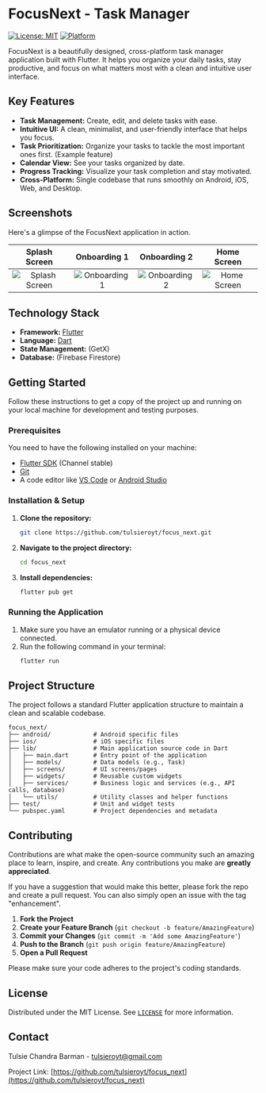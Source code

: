 # FocusNext - Task Manager

[![License: MIT](https://img.shields.io/badge/License-MIT-yellow.svg)](https://opensource.org/licenses/MIT)
[![Platform](https://img.shields.io/badge/Platform-Flutter-blue.svg)](https://flutter.dev/)

FocusNext is a beautifully designed, cross-platform task manager application built with Flutter. It helps you organize your daily tasks, stay productive, and focus on what matters most with a clean and intuitive user interface.

## Key Features

*   **Task Management:** Create, edit, and delete tasks with ease.
*   **Intuitive UI:** A clean, minimalist, and user-friendly interface that helps you focus.
*   **Task Prioritization:** Organize your tasks to tackle the most important ones first. (Example feature)
*   **Calendar View:** See your tasks organized by date.
*   **Progress Tracking:** Visualize your task completion and stay motivated.
*   **Cross-Platform:** Single codebase that runs smoothly on Android, iOS, Web, and Desktop.

## Screenshots

Here's a glimpse of the FocusNext application in action.

| Splash Screen | Onboarding 1 | Onboarding 2 | Home Screen |
| :-----------: | :-----------: | :-----------: | :-----------: |
| ![Splash Screen](https://github.com/tulsieroyt/focus_next/assets/128843282/760428ac-30f9-4759-9c72-b1aff7cd1208) | ![Onboarding 1](https://github.com/tulsieroyt/focus_next/assets/128843282/dcc17d47-5352-4fdc-b01b-ce8ecb086a97) | ![Onboarding 2](https://github.com/tulsieroyt/focus_next/assets/128843282/c0538799-3bd4-4c76-aefd-9c90577c7ac3) | ![Home Screen](https://github.com/tulsieroyt/focus_next/assets/128843282/3d708ea5-3e1a-4c22-b3c4-64d6f1fefae0) |

## Technology Stack

*   **Framework:** [Flutter](https://flutter.dev/)
*   **Language:** [Dart](https://dart.dev/)
*   **State Management:** (GetX)
*   **Database:** (Firebase Firestore)

## Getting Started

Follow these instructions to get a copy of the project up and running on your local machine for development and testing purposes.

### Prerequisites

You need to have the following installed on your machine:

*   [Flutter SDK](https://flutter.dev/docs/get-started/install) (Channel stable)
*   [Git](https://git-scm.com/downloads)
*   A code editor like [VS Code](https://code.visualstudio.com/) or [Android Studio](https://developer.android.com/studio)

### Installation & Setup

1.  **Clone the repository:**
    ```sh
    git clone https://github.com/tulsieroyt/focus_next.git
    ```

2.  **Navigate to the project directory:**
    ```sh
    cd focus_next
    ```

3.  **Install dependencies:**
    ```sh
    flutter pub get
    ```

### Running the Application

1.  Make sure you have an emulator running or a physical device connected.
2.  Run the following command in your terminal:
    ```sh
    flutter run
    ```

## Project Structure

The project follows a standard Flutter application structure to maintain a clean and scalable codebase.

```
focus_next/
├── android/            # Android specific files
├── ios/                # iOS specific files
├── lib/                # Main application source code in Dart
│   ├── main.dart       # Entry point of the application
│   ├── models/         # Data models (e.g., Task)
│   ├── screens/        # UI screens/pages
│   ├── widgets/        # Reusable custom widgets
│   ├── services/       # Business logic and services (e.g., API calls, database)
│   └── utils/          # Utility classes and helper functions
├── test/               # Unit and widget tests
└── pubspec.yaml        # Project dependencies and metadata
```

## Contributing

Contributions are what make the open-source community such an amazing place to learn, inspire, and create. Any contributions you make are **greatly appreciated**.

If you have a suggestion that would make this better, please fork the repo and create a pull request. You can also simply open an issue with the tag "enhancement".

1.  **Fork the Project**
2.  **Create your Feature Branch** (`git checkout -b feature/AmazingFeature`)
3.  **Commit your Changes** (`git commit -m 'Add some AmazingFeature'`)
4.  **Push to the Branch** (`git push origin feature/AmazingFeature`)
5.  **Open a Pull Request**

Please make sure your code adheres to the project's coding standards.

## License

Distributed under the MIT License. See [`LICENSE`](https://github.com/tulsieroyt/focus_next/blob/master/LICENSE) for more information.

## Contact

Tulsie Chandra Barman - [tulsieroyt@gmail.com](mailto:tulsieroyt@gmail.com)

Project Link: [https://github.com/tulsieroyt/focus_next](https://github.com/tulsieroyt/focus_next)

